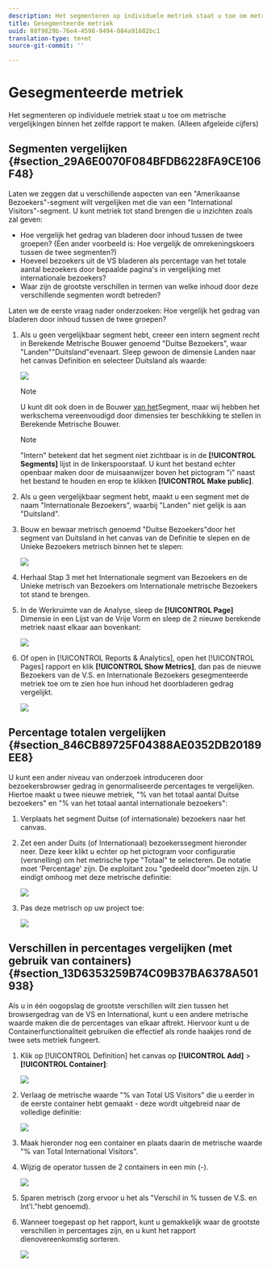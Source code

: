 ```yaml
---
description: Het segmenteren op individuele metriek staat u toe om metrische vergelijkingen binnen het zelfde rapport te maken. (Alleen afgeleide cijfers)
title: Gesegmenteerde metriek
uuid: 88f9829b-76e4-4598-9494-084a91602bc1
translation-type: tm+mt
source-git-commit: ''

---
```



# Gesegmenteerde metriek

Het segmenteren op individuele metriek staat u toe om metrische vergelijkingen binnen het zelfde rapport te maken. (Alleen afgeleide cijfers)

## Segmenten vergelijken {#section_29A6E0070F084BFDB6228FA9CE106F48}

Laten we zeggen dat u verschillende aspecten van een &quot;Amerikaanse Bezoekers&quot;-segment wilt vergelijken met die van een &quot;International Visitors&quot;-segment. U kunt metriek tot stand brengen die u inzichten zoals zal geven:

* Hoe vergelijk het gedrag van bladeren door inhoud tussen de twee groepen? (Een ander voorbeeld is: Hoe vergelijk de omrekeningskoers tussen de twee segmenten?)
* Hoeveel bezoekers uit de VS bladeren als percentage van het totale aantal bezoekers door bepaalde pagina&#39;s in vergelijking met internationale bezoekers?
* Waar zijn de grootste verschillen in termen van welke inhoud door deze verschillende segmenten wordt betreden?

Laten we de eerste vraag nader onderzoeken: Hoe vergelijk het gedrag van bladeren door inhoud tussen de twee groepen?

1. Als u geen vergelijkbaar segment hebt, creeer een intern segment recht in Berekende Metrische Bouwer genoemd &quot;Duitse Bezoekers&quot;, waar &quot;Landen&quot;&quot;Duitsland&quot;evenaart. Sleep gewoon de dimensie Landen naar het canvas Definition en selecteer Duitsland als waarde:

   ![](assets/segment-from-dimension.png)

   >[!NOTE]
   >
   >U kunt dit ook doen in de Bouwer [van het](https://marketing.adobe.com/resources/help/en_US/analytics/segment/seg_build.html)Segment, maar wij hebben het werkschema vereenvoudigd door dimensies ter beschikking te stellen in Berekende Metrische Bouwer.

   >[!NOTE]
   >
   >&quot;Intern&quot; betekent dat het segment niet zichtbaar is in de **[!UICONTROL Segments]** lijst in de linkerspoorstaaf. U kunt het bestand echter openbaar maken door de muisaanwijzer boven het pictogram &quot;i&quot; naast het bestand te houden en erop te klikken **[!UICONTROL Make public]**.

1. Als u geen vergelijkbaar segment hebt, maakt u een segment met de naam &quot;Internationale Bezoekers&quot;, waarbij &quot;Landen&quot; niet gelijk is aan &quot;Duitsland&quot;.
1. Bouw en bewaar metrisch genoemd &quot;Duitse Bezoekers&quot;door het segment van Duitsland in het canvas van de Definitie te slepen en de Unieke Bezoekers metrisch binnen het te slepen:

   ![](assets/german-visitors.png)

1. Herhaal Stap 3 met het Internationale segment van Bezoekers en de Unieke metrisch van Bezoekers om Internationale metrische Bezoekers tot stand te brengen.
1. In de Werkruimte van de Analyse, sleep de **[!UICONTROL Page]** Dimensie in een Lijst van de Vrije Vorm en sleep de 2 nieuwe berekende metriek naast elkaar aan bovenkant:

   ![](assets/workspace-pages.png)

1. Of open in [!UICONTROL Reports & Analytics], open het [!UICONTROL Pages] rapport en klik **[!UICONTROL Show Metrics]**, dan pas de nieuwe Bezoekers van de V.S. en Internationale Bezoekers gesegmenteerde metriek toe om te zien hoe hun inhoud het doorbladeren gedrag vergelijkt.

   ![](assets/pages-report.png)

## Percentage totalen vergelijken {#section_846CB89725F04388AE0352DB20189EE8}

U kunt een ander niveau van onderzoek introduceren door bezoekersbrowser gedrag in genormaliseerde percentages te vergelijken. Hiertoe maakt u twee nieuwe metriek, &quot;% van het totaal aantal Duitse bezoekers&quot; en &quot;% van het totaal aantal internationale bezoekers&quot;:

1. Verplaats het segment Duitse (of internationale) bezoekers naar het canvas.
1. Zet een ander Duits (of Internationaal) bezoekerssegment hieronder neer. Deze keer klikt u echter op het pictogram voor configuratie (versnelling) om het metrische type &quot;Totaal&quot; te selecteren. De notatie moet &#39;Percentage&#39; zijn. De exploitant zou &quot;gedeeld door&quot;moeten zijn. U eindigt omhoog met deze metrische definitie:

   ![](assets/cm_metric_total.png)

1. Pas deze metrisch op uw project toe:

   ![](assets/cm_percent_total.png)

## Verschillen in percentages vergelijken (met gebruik van containers) {#section_13D6353259B74C09B37BA6378A501938}

Als u in één oogopslag de grootste verschillen wilt zien tussen het browsergedrag van de VS en International, kunt u een andere metrische waarde maken die de percentages van elkaar aftrekt. Hiervoor kunt u de Containerfunctionaliteit gebruiken die effectief als ronde haakjes rond de twee sets metriek fungeert.

1. Klik op [!UICONTROL Definition] het canvas op **[!UICONTROL Add]** > **[!UICONTROL Container]**:

   ![](assets/cm_add_container.png)

1. Verlaag de metrische waarde &quot;% van Total US Visitors&quot; die u eerder in de eerste container hebt gemaakt - deze wordt uitgebreid naar de volledige definitie:

   ![](assets/cm_container_us.png)

1. Maak hieronder nog een container en plaats daarin de metrische waarde &quot;% van Total International Visitors&quot;.
1. Wijzig de operator tussen de 2 containers in een min (-).

   ![](assets/cm_container_intl.png)

1. Sparen metrisch (zorg ervoor u het als &quot;Verschil in % tussen de V.S. en Int&#39;l.&quot;hebt genoemd).
1. Wanneer toegepast op het rapport, kunt u gemakkelijk waar de grootste verschillen in percentages zijn, en u kunt het rapport dienovereenkomstig sorteren.

   ![](assets/cm_diff_percent.png)

